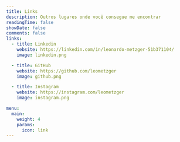 ```yaml
---
title: Links
description: Outros lugares onde você consegue me encontrar
readingTime: false
showDate: false
comments: false
links:
  - title: Linkedin
    website: https://linkedin.com/in/leonardo-metzger-51b371104/
    image: linkedin.png

  - title: GitHub
    website: https://github.com/leometzger
    image: github.png

  - title: Instagram
    website: https://instagram.com/leometzger
    image: instagram.png

menu:
  main:
    weight: 4
    params:
      icon: link
---
```

